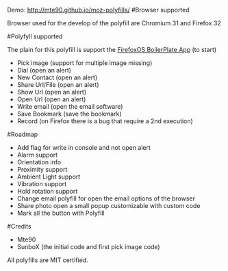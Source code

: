 Demo: http://mte90.github.io/moz-polyfills/
#Browser supported

Browser used for the develop of the polyfill are Chromium 31 and Firefox 32

#Polyfyll supported

The plain for this polyfill is support the [FirefoxOS BoilerPlate App](https://github.com/robnyman/Firefox-OS-Boilerplate-App) (to start)

* Pick image (support for multiple image missing)
* Dial (open an alert)
* New Contact (open an alert)
* Share Url/File (open an alert)
* Show Url (open an alert)
* Open Url (open an alert)
* Write email (open the email software)
* Save Bookmark (save the bookmark)
* Record (on Firefox there is a bug that require a 2nd execution)

#Roadmap

* Add flag for write in console and not open alert
* Alarm support
* Orientation info
* Proximity support
* Ambient Light support
* Vibration support
* Hold rotation support
* Change email polyfill for open the email options of the browser
* Share photo open a small popup customizable with custom code
* Mark all the button with Polyfill

#Credits

* Mte90
* SunboX (the initial code and first pick image code)

All polyfills are MIT certified.
